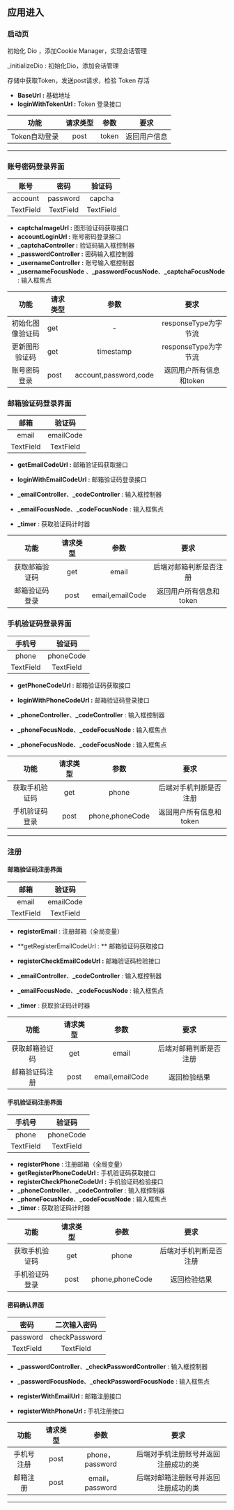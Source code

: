 ## 应用进入

### 启动页

初始化 Dio ，添加Cookie Manager，实现会话管理

_initializeDio : 初始化Dio，添加会话管理

存储中获取Token，发送post请求，检验 Token 存活

- **BaseUrl :**  基础地址
- **loginWithTokenUrl :**  Token 登录接口

|     功能      | 请求类型 | 参数  |     要求     |
| :-----------: | :------: | :---: | :----------: |
| Token自动登录 |   post   | token | 返回用户信息 |



------

### 账号密码登录界面

|   账号    |   密码    |  验证码   |
| :-------: | :-------: | :-------: |
|  account  | password  |  capcha   |
| TextField | TextField | TextField |

- **captchaImageUrl :** 图形验证码获取接口
- **accountLoginUrl :**  账号密码登录接口
- **_captchaController :** 验证码输入框控制器
- **_passwordController :**  密码输入框控制器
- **_usernameController :**  账号输入框控制器
- **_usernameFocusNode** 、**_passwordFocusNode**、**_captchaFocusNode** : 输入框焦点

|       功能       | 请求类型 |         参数          |          要求           |
| :--------------: | -------- | :-------------------: | :---------------------: |
| 初始化图像验证码 | get      |           -           |  responseType为字节流   |
|  更新图形验证码  | get      |       timestamp       |  responseType为字节流   |
|   账号密码登录   | post     | account,password,code | 返回用户所有信息和token |



### 邮箱验证码登录界面

|   邮箱    |  验证码   |
| :-------: | :-------: |
|   email   | emailCode |
| TextField | TextField |

- **getEmailCodeUrl :** 邮箱验证码获取接口

- **loginWithEmailCodeUrl :** 邮箱验证码登录接口
- **_emailController**、**_codeController** : 输入框控制器
- **_emailFocusNode**、**_codeFocusNode** : 输入框焦点
- **_timer** : 获取验证码计时器

|      功能      | 请求类型 |      参数       |          要求           |
| :------------: | :------: | :-------------: | :---------------------: |
| 获取邮箱验证码 |   get    |      email      | 后端对邮箱判断是否注册  |
| 邮箱验证码登录 |   post   | email,emailCode | 返回用户所有信息和token |



### 手机验证码登录界面

|  手机号   |  验证码   |
| :-------: | :-------: |
|   phone   | phoneCode |
| TextField | TextField |

- **getPhoneCodeUrl :** 邮箱验证码获取接口

- **loginWithPhoneCodeUrl :** 邮箱验证码登录接口

- **_phoneController**、**_codeController** : 输入框控制器

- **_phoneFocusNode**、**_codeFocusNode** : 输入框焦点

- **_phoneFocusNode**、**_codeFocusNode** : 输入框焦点

|      功能      | 请求类型 |      参数       |          要求           |
| :------------: | :------: | :-------------: | :---------------------: |
| 获取手机验证码 |   get    |      phone      | 后端对手机判断是否注册  |
| 手机验证码登录 |   post   | phone,phoneCode | 返回用户所有信息和token |

------

### 注册

#### 邮箱验证码注册界面

|   邮箱    |  验证码   |
| :-------: | :-------: |
|   email   | emailCode |
| TextField | TextField |

- **registerEmail** : 注册邮箱（全局变量）
- **getRegisterEmailCodeUrl : ** 邮箱验证码获取接口

- **registerCheckEmailCodeUrl :** 邮箱验证码检验接口

- **_emailController**、**_codeController** : 输入框控制器
- **_emailFocusNode**、**_codeFocusNode** : 输入框焦点
- **_timer** : 获取验证码计时器

|      功能      | 请求类型 |      参数       |          要求          |
| :------------: | :------: | :-------------: | :--------------------: |
| 获取邮箱验证码 |   get    |      email      | 后端对邮箱判断是否注册 |
| 邮箱验证码注册 |   post   | email,emailCode |      返回检验结果      |



#### 手机验证码注册界面

|  手机号   |  验证码   |
| :-------: | :-------: |
|   phone   | phoneCode |
| TextField | TextField |

- **registerPhone** : 注册邮箱（全局变量）
- **getRegisterPhoneCodeUrl :** 手机验证码获取接口
- **registerCheckPhoneCodeUrl :** 手机验证码检验接口
- **_phoneController**、**_codeController** : 输入框控制器
- **_phoneFocusNode**、**_codeFocusNode** : 输入框焦点
- **_timer** : 获取验证码计时器

|      功能      | 请求类型 |      参数       |          要求          |
| :------------: | :------: | :-------------: | :--------------------: |
| 获取手机验证码 |   get    |      phone      | 后端对手机判断是否注册 |
| 手机验证码登录 |   post   | phone,phoneCode |      返回检验结果      |



#### 密码确认界面

|   密码    | 二次输入密码  |
| :-------: | :-----------: |
| password  | checkPassword |
| TextField |   TextField   |

- **_passwordController**、**_checkPasswordController** : 输入框控制器

- **_passwordFocusNode**、**_checkPasswordFocusNode** : 输入框焦点
- **registerWithEmailUrl :** 邮箱注册接口
- **registerWithPhoneUrl :** 手机注册接口

|    功能    | 请求类型 |      参数       |                 要求                 |
| :--------: | :------: | :-------------: | :----------------------------------: |
| 手机号注册 |   post   | phone，password | 后端对手机注册账号并返回注册成功的类 |
|  邮箱注册  |   post   | email，password | 后端对邮箱注册账号并返回注册成功的类 |

------